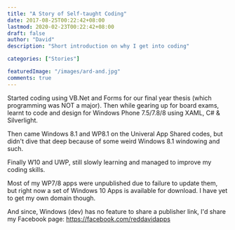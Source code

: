 ```yaml
---
title: "A Story of Self-taught Coding"
date: 2017-08-25T00:22:42+08:00
lastmod: 2020-02-23T00:22:42+08:00
draft: false
author: "David"
description: "Short introduction on why I get into coding"

categories: ["Stories"]

featuredImage: "/images/ard-and.jpg"
comments: true
---
```


Started coding using VB.Net and Forms for our final year thesis (which programming was NOT a major). Then while gearing up for board exams, learnt to code and design for Windows Phone 7.5/7.8/8 using XAML, C# & Silverlight. 

Then came Windows 8.1 and WP8.1 on the Univeral App Shared codes, but didn't dive that deep because of some weird Windows 8.1 windowing and such. 

Finally W10 and UWP, still slowly learning and managed to improve my coding skills.

Most of my WP7/8 apps were unpublished due to failure to update them, but right now a set of Windows 10 Apps is available for download. I have yet to get my own domain though.

And since, Windows (dev) has no feature to share a publisher link, I'd share my Facebook page: https://facebook.com/reddavidapps
